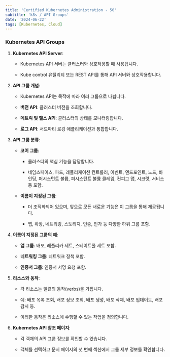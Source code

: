 ```yaml
--- 
title: 'Certified Kubernetes Administration - 50'
subtitle: 'k8s / API Groups'
date: '2024-06-22'
tags: [Kubernetes, Cloud]
---
```


### Kubernetes API Groups

1. **Kubernetes API Server**:
   
   - Kubernetes API 서버는 클러스터와 상호작용할 때 사용됩니다.
   
   - Kube control 유틸리티 또는 REST API를 통해 API 서버와 상호작용합니다.

2. **API 그룹 개념**:
   
   - Kubernetes API는 목적에 따라 여러 그룹으로 나뉩니다.
   
   - **버전 API**: 클러스터 버전을 조회합니다.
   
   - **메트릭 및 헬스 API**: 클러스터의 상태를 모니터링합니다.
   
   - **로그 API**: 서드파티 로깅 애플리케이션과 통합합니다.

3. **API 그룹 분류**:
   
   - **코어 그룹**:
     
     - 클러스터의 핵심 기능을 담당합니다.
     
     - 네임스페이스, 파드, 레플리케이션 컨트롤러, 이벤트, 엔드포인트, 노드, 바인딩, 퍼시스턴트 볼륨, 퍼시스턴트 볼륨 클레임, 컨피그 맵, 시크릿, 서비스 등 포함.
   
   - **이름이 지정된 그룹**:
     
     - 더 조직화되어 있으며, 앞으로 모든 새로운 기능은 이 그룹을 통해 제공됩니다.
     
     - 앱, 확장, 네트워킹, 스토리지, 인증, 인가 등 다양한 하위 그룹 포함.

4. **이름이 지정된 그룹의 예**:
   
   - **앱 그룹**: 배포, 레플리카 세트, 스테이트풀 세트 포함.
   
   - **네트워킹 그룹**: 네트워크 정책 포함.
   
   - **인증서 그룹**: 인증서 서명 요청 포함.

5. **리소스와 동작**:
   
   - 각 리소스는 일련의 동작(verbs)을 가집니다.
   
   - 예: 배포 목록 조회, 배포 정보 조회, 배포 생성, 배포 삭제, 배포 업데이트, 배포 감시 등.
   
   - 이러한 동작은 리소스에 수행할 수 있는 작업을 정의합니다.

6. **Kubernetes API 참조 페이지**:
   
   - 각 객체의 API 그룹 정보를 확인할 수 있습니다.
   
   - 객체를 선택하고 문서 페이지의 첫 번째 섹션에서 그룹 세부 정보를 확인합니다.
